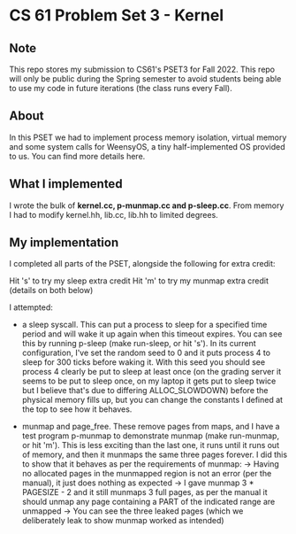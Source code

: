CS 61 Problem Set 3 - Kernel
===================

## Note
This repo stores my submission to CS61's PSET3 for Fall 2022. This repo will only be public during the Spring semester to avoid students being able to use my code in future iterations (the class runs every Fall).

## About

In this PSET we had to implement process memory isolation, virtual memory and some system calls for WeensyOS, a tiny half-implemented OS provided to us. You can find more <href src="https://cs61.seas.harvard.edu/site/2022/WeensyOS/#gsc.tab=0">details here</href>.

## What I implemented

I wrote the bulk of <b>kernel.cc, p-munmap.cc and p-sleep.cc</b>. From memory I had to modify kernel.hh, lib.cc, lib.hh to limited degrees.

## My implementation

I completed all parts of the PSET, alongside the following for extra credit:

Hit 's' to try my sleep extra credit
Hit 'm' to try my munmap extra credit (details on both below)

I attempted:
 - a sleep syscall. This can put a process to sleep for a specified time period
   and will wake it up again when this timeout expires. You can see this by running p-sleep (make run-sleep, or hit 's').
   In its current configuration, I've set the random seed to 0 and it puts process 4 to sleep for 300 ticks
   before waking it. With this seed you should see process 4 clearly be put to sleep at least once (on the grading server it seems to be put to sleep once,
   on my laptop it gets put to sleep twice but I believe that's due to differing ALLOC_SLOWDOWN) before the physical memory
   fills up, but you can change the constants I defined at the top to see how it behaves.

 - munmap and page_free. These remove pages from maps, and I have a test program p-munmap to demonstrate munmap (make run-munmap, or hit 'm').
   This is less exciting than the last one, it runs until it runs out of memory, and then it munmaps the same three pages forever. I did this
   to show that it behaves as per the requirements of munmap:
    -> Having no allocated pages in the munmapped region is not an error (per the manual), it just does nothing as expected
    -> I gave munmap 3 * PAGESIZE - 2 and it still munmaps 3 full pages, as per  the manual it should unmap any page containing a PART of
       the indicated range are unmapped
    -> You can see the three leaked pages (which we deliberately leak to show munmap worked as intended)